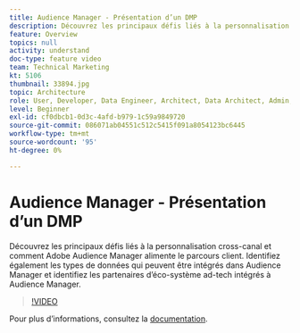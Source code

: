 ```yaml
---
title: Audience Manager - Présentation d’un DMP
description: Découvrez les principaux défis liés à la personnalisation cross-canal et comment Adobe Audience Manager alimente le parcours client. Identifiez également les types de données qui peuvent être intégrés dans Audience Manager et identifiez les partenaires d’éco-système ad-tech intégrés à Audience Manager.
feature: Overview
topics: null
activity: understand
doc-type: feature video
team: Technical Marketing
kt: 5106
thumbnail: 33894.jpg
topic: Architecture
role: User, Developer, Data Engineer, Architect, Data Architect, Admin, Leader
level: Beginner
exl-id: cf0dbcb1-0d3c-4afd-b979-1c59a9849720
source-git-commit: 086071ab04551c512c5415f091a8054123bc6445
workflow-type: tm+mt
source-wordcount: '95'
ht-degree: 0%

---
```


# Audience Manager - Présentation d’un DMP

Découvrez les principaux défis liés à la personnalisation cross-canal et comment Adobe Audience Manager alimente le parcours client. Identifiez également les types de données qui peuvent être intégrés dans Audience Manager et identifiez les partenaires d’éco-système ad-tech intégrés à Audience Manager.

>[!VIDEO](https://video.tv.adobe.com/v/33894/?quality=12)

Pour plus d’informations, consultez la [documentation](https://experienceleague.adobe.com/docs/audience-manager/user-guide/overview/aam-overview.html?lang=fr).
